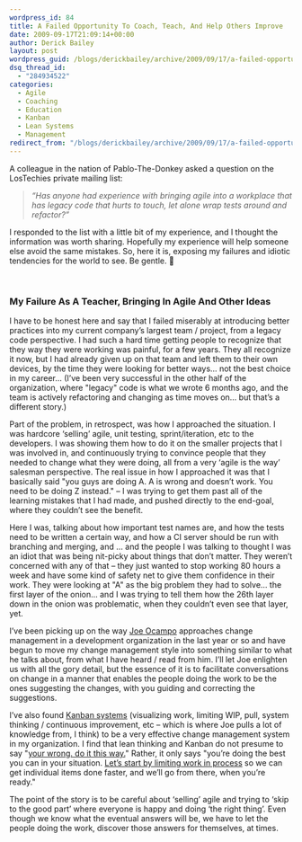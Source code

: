 ```yaml
---
wordpress_id: 84
title: A Failed Opportunity To Coach, Teach, And Help Others Improve
date: 2009-09-17T21:09:14+00:00
author: Derick Bailey
layout: post
wordpress_guid: /blogs/derickbailey/archive/2009/09/17/a-failed-opportunity-to-coach-teach-and-help-others-improve.aspx
dsq_thread_id:
  - "284934522"
categories:
  - Agile
  - Coaching
  - Education
  - Kanban
  - Lean Systems
  - Management
redirect_from: "/blogs/derickbailey/archive/2009/09/17/a-failed-opportunity-to-coach-teach-and-help-others-improve.aspx/"
---
```

A colleague in the nation of Pablo-The-Donkey asked a question on the LosTechies private mailing list:

> _“Has anyone had experience with bringing agile into a workplace that has legacy code that hurts to touch, let alone wrap tests around and refactor?”_

I responded to the list with a little bit of my experience, and I thought the information was worth sharing. Hopefully my experience will help someone else avoid the same mistakes. So, here it is, exposing my failures and idiotic tendencies for the world to see. Be gentle. 🙂

&#160;

### My Failure As A Teacher, Bringing In Agile And Other Ideas

I have to be honest here and say that I failed miserably at introducing better practices into my current company&#8217;s largest team / project, from a legacy code perspective. I had such a hard time getting people to recognize that they way they were working was painful, for a few years. They all recognize it now, but I had already given up on that team and left them to their own devices, by the time they were looking for better ways&#8230; not the best choice in my career&#8230; (I&#8217;ve been very successful in the other half of the organization, where "legacy" code is what we wrote 6 months ago, and the team is actively refactoring and changing as time moves on&#8230; but that&#8217;s a different story.)

Part of the problem, in retrospect, was how I approached the situation. I was hardcore &#8216;selling&#8217; agile, unit testing, sprint/iteration, etc to the developers. I was showing them how to do it on the smaller projects that I was involved in, and continuously trying to convince people that they needed to change what they were doing, all from a very &#8216;agile is the way&#8217; salesman perspective. The real issue in how I approached it was that I basically said "you guys are doing A. A is wrong and doesn&#8217;t work. You need to be doing Z instead." &#8211; I was trying to get them past all of the learning mistakes that I had made, and pushed directly to the end-goal, where they couldn&#8217;t see the benefit.

Here I was, talking about how important test names are, and how the tests need to be written a certain way, and how a CI server should be run with branching and merging, and &#8230; and the people I was talking to thought I was an idiot that was being nit-picky about things that don&#8217;t matter. They weren&#8217;t concerned with any of that &#8211; they just wanted to stop working 80 hours a week and have some kind of safety net to give them confidence in their work. They were looking at "A" as the big problem they had to solve&#8230; the first layer of the onion&#8230; and I was trying to tell them how the 26th layer down in the onion was problematic, when they couldn&#8217;t even see that layer, yet.

I&#8217;ve been picking up on the way [Joe Ocampo](http://agilejoe.lostechies.com) approaches change management in a development organization in the last year or so and have begun to move my change management style into something similar to what he talks about, from what I have heard / read from him. I&#8217;ll let Joe enlighten us with all the gory detail, but the essence of it is to facilitate conversations on change in a manner that enables the people doing the work to be the ones suggesting the changes, with you guiding and correcting the suggestions. 

I&#8217;ve also found [Kanban systems](http://www.lostechies.com/blogs/derickbailey/archive/tags/Kanban/default.aspx) (visualizing work, limiting WIP, pull, system thinking / continuous improvement, etc &#8211; which is where Joe pulls a lot of knowledge from, I think) to be a very effective change management system in my organization. I find that lean thinking and Kanban do not presume to say "[your wrong. do it this way.](http://www.lostechies.com/blogs/derickbailey/archive/2009/07/13/kanban-is-process-control-not-a-process-for-adding-value-to-wip.aspx)" Rather, it only says "you&#8217;re doing the best you can in your situation. [Let&#8217;s start by limiting work in process](http://www.lostechies.com/blogs/derickbailey/archive/2009/08/05/how-to-get-started-with-kanban-in-software-development.aspx) so we can get individual items done faster, and we&#8217;ll go from there, when you&#8217;re ready."

The point of the story is to be careful about &#8216;selling&#8217; agile and trying to &#8216;skip to the good part&#8217; where everyone is happy and doing &#8216;the right thing&#8217;. Even though we know what the eventual answers will be, we have to let the people doing the work, discover those answers for themselves, at times.